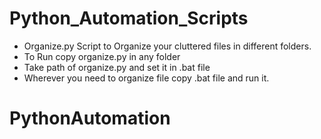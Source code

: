 # Python_Automation_Scripts

* Organize.py Script to Organize your cluttered files in different folders.
* To Run copy organize.py in any folder 
* Take path of organize.py and set it in .bat file
* Wherever you need to organize file copy .bat file and run it.

# PythonAutomation
